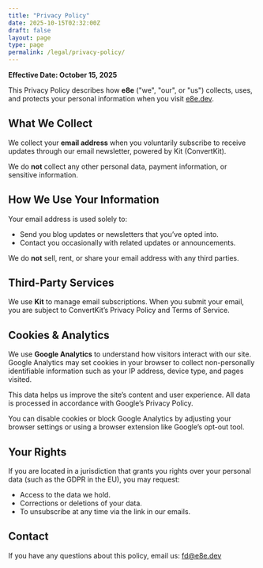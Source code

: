 ```yaml
---
title: "Privacy Policy"
date: 2025-10-15T02:32:00Z
draft: false
layout: page
type: page
permalink: /legal/privacy-policy/
---
```


**Effective Date: October 15, 2025**

This Privacy Policy describes how **e8e** ("we", "our", or "us") collects, uses, and protects your personal information when you visit <a href="https://e8e.dev" target="_blank" rel="noopener">e8e.dev</a>.

## What We Collect

We collect your **email address** when you voluntarily subscribe to receive updates through our email newsletter, powered by Kit (ConvertKit).

We do **not** collect any other personal data, payment information, or sensitive information.

## How We Use Your Information

Your email address is used solely to:
- Send you blog updates or newsletters that you’ve opted into.
- Contact you occasionally with related updates or announcements.

We do **not** sell, rent, or share your email address with any third parties.

## Third-Party Services

We use **Kit** to manage email subscriptions. When you submit your email, you are subject to ConvertKit’s Privacy Policy and Terms of Service.

## Cookies & Analytics

We use **Google Analytics** to understand how visitors interact with our site. Google Analytics may set cookies in your browser to collect non-personally identifiable information such as your IP address, device type, and pages visited.

This data helps us improve the site’s content and user experience. All data is processed in accordance with Google’s Privacy Policy.

You can disable cookies or block Google Analytics by adjusting your browser settings or using a browser extension like Google’s opt-out tool.


## Your Rights

If you are located in a jurisdiction that grants you rights over your personal data (such as the GDPR in the EU), you may request:
- Access to the data we hold.
- Corrections or deletions of your data.
- To unsubscribe at any time via the link in our emails.

## Contact

If you have any questions about this policy, email us: [fd@e8e.dev](mailto:fd@e8e.dev)
